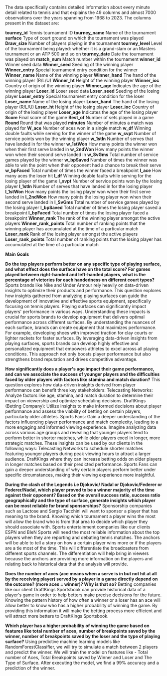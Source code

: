 The data specifically contains detailed information about every minute detail related to tennis and that explains the 49 columns and almost 7000 observations over the years spanning from 1968 to 2023. 
The columns present in the dataset are:

**tourney_id**	Tennis tournament ID
**tourney_name**	Name of the tournament
**surface**	Type of court ground on which the tournament was played
**Draw_size**	Number of players playing in the tournament
**tourney_level**	Level of the tournament being played: whether it is a grand-slam or an Masters tournament or an ATP 500 and so on
**tourney_date**	Date the tournament was played on
**match_num**	Match number within the tournament
**winner_id**	Winner seed data
**Winner_seed**	Seeding of the winning player
**Winner_entry**	Special tournament entry condition for the winner
**Winner_name**	Name of the winning player
**Winner_hand**	The hand of the winning player (R/L/U)
**Winner_ht**	Height of the winning player
**Winner_ioc**	Country of origin of the winning player
**Winner_age**	Indicates the age of the winning player
**Loser_id**	Loser seed data
**Loser_seed**	Seeding of the losing player
**Loser_entry**	Special tournament entry condition for the loser
**Loser_name**	Name of the losing player
**Loser_hand**	The hand of the losing player (R/L/U)
**Loser_ht**	Height of the losing player
**Loser_ioc**	Country of origin of the losing player
**Loser_age**	Indicates the age of the losing player
**Score** Final	score of the game
**Best_of**	Number of sets played in a game
**Round**	Round that was played
**minutes**	Number of minutes a match was played for
**W_ace**	Number of aces won in a single match
**w_df**	Winning double faults while serving for the winner of the game
**w_svpt**	Number of service points won by the winning player
**w_1stIn**	Number of serves that have landed in for the winner
**w_1stWon**	How many points the winner won when their first serve landed in
**w_2ndWon**	How many points the winner won when their second serve landed in
**w_SvGms**	Total number of service games played by the winner
**w_bpSaved**	Number of times the winner was able to win the point when their opponent had a chance to break their serve
**w_bpFaced**	Total number of times the winner faced a breakpoint
**l_ace**	How many aces the loser hit
**l_df**	Winning double faults while serving for the losing player of the game
**l_svpt**	Number of service points won by the losing player
**l_1stIn**	Number of serves that have landed in for the losing player
**l_1stWon**	How many points the losing player won when their first serve landed in
**l_2ndWon**	How many points the losing player won when their second serve landed in
**l_SvGms**	Total number of service games played by the losing player
**l_bpSaved**	Total number of times the losing player saved a breakpoint
**l_bpFaced**	Total number of times the losing player faced a breakpoint
**Winner_rank**	The rank of the winning player amongst the active players
**Winner_rank_points**	Total number of ranking points that the winning player has accumulated at the time of a particular match
**Loser_rank**	Rank of the losing player amongst the active players
**Loser_rank_points**	Total number of ranking points that the losing player has accumulated at the time of a particular match

**Main Goals**

**Do the top players perform better on any specific type of playing surface, and what effect does the surface have on the total score? For games played between right-handed and left-handed players,
what is the percentage of victories for each handedness on different court types?**
Sports brands like Nike and Under Armour rely heavily on data-driven insights to optimize their products and performance. This question explores how insights gathered from analyzing playing surfaces can guide the development of innovative and effective sports equipment, specifically focusing on tennis players. Playing surfaces can significantly impact players' performance in various ways. Understanding these impacts is crucial for sports brands to develop equipment that delivers optimal performance across different surfaces.
By understanding the nuances of each surface, brands can create equipment that maximizes performance. For example, developing shoes with improved traction for clay courts or lighter rackets for faster surfaces. By leveraging data-driven insights from playing surfaces, sports brands can develop highly effective and personalized equipment that empowers athletes to excel across all playing conditions. This approach not only boosts player performance but also strengthens brand reputation and drives competitive advantage.

**How significantly does a player's age impact their game performance, and can we associate the success of younger players and the difficulties faced by older players with factors like stamina and match duration?**
This question explores how data-driven insights derived from player performance can benefit three key stakeholders:
Telecasting Networks: Analyze factors like age, stamina, and match duration to determine their impact on viewership and optimize scheduling decisions.
DraftKings (Betting Company): Utilize insights to make informed decisions about player performance and assess the viability of betting on certain players, particularly older athletes.
Sports Fans: Gain a deeper understanding of the factors influencing player performance and match complexity, leading to a more engaging and informed viewing experience.
Imagine analyzing data across various age groups and revealing that younger players tend to perform better in shorter matches, while older players excel in longer, more strategic matches.
These insights can be used by our clients in the following ways:
Telecasting Networks to schedule shorter matches featuring younger players during peak viewing hours to attract a larger audience.
DraftKings where they can increase betting odds on older players in longer matches based on their predicted performance.
Sports Fans can gain a deeper understanding of why certain players perform better under specific circumstances, making their viewing experience more insightful.

**During the clash of the Legends i.e Djokovic/ Nadal or Djokovic/Federer or Federer/Nadal, which player proved to be a winner majority of the time against their opponent? Based on the overall success ratio, 
success ratio geographically and the type of surface, generate insights which player can be most reliable for brand sponsorships?**
Sponsorship companies such as Lactose and Sergio Tacchini will want to sponsor a player that has meaning to the brand. Knowing which tournament a player wins the most will allow the brand who is from that area to decide which player they should associate with.
Sports entertainment companies like our clients ESPN and BIeN Sports will need the most reliable information about the top players when they are reporting and debating tennis matches. The anchors will be able to tell a story on how a certain player wins more or if the players are a tie most of the time. This will differentiate the broadcasters from different sports channels. The differentiation will help bring in viewers because the anchors are providing more information on the players and relating back to historical data that the analysis will provide.

**Does the number of aces (ace means when a serve is in but not hit at all by the receiving player) served by a player in a game directly depend on the outcome? (more aces = winner)? Why is that so?**
Betting companies like our client DraftKings Sportsbook can provide historical data of a player's game in order to help betters make precise decisions for the future. Knowing the pattern history of how often a winner or a loser has an ace will allow better to know who has a higher probability of winning the game. By providing this information it will make the betting process more efficient and will attract more betters to DraftKings Sportsbook.

**Which player has a higher probability of winning the game based on features like total number of aces, number of breakpoints saved by the winner, 
number of breakpoints saved by the loser and the type of playing surface?**
Using predictive machine learning models like RandomForestClassifier, we will try to simulate a match between 2 players and predict the winner. We will train the model on features like - Total number of Aces, Total Breakpoints saved by Winner and Loser and The Type of Surface. After executing the model, we find a 99% accuracy and a prediction of the winner.
